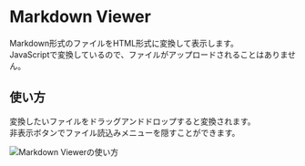 # Markdown Viewer

Markdown形式のファイルをHTML形式に変換して表示します。  
JavaScriptで変換しているので、ファイルがアップロードされることはありません。

## 使い方

変換したいファイルをドラッグアンドドロップすると変換されます。  
非表示ボタンでファイル読込みメニューを隠すことができます。

![Markdown Viewerの使い方](https://i.gyazo.com/b9d2393e7272024c5eb1ea6ed85a151d.gif)
